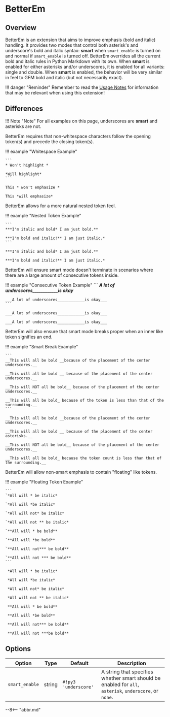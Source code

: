 # BetterEm

## Overview

BetterEm is an extension that aims to improve emphasis (bold and italic) handling.  It provides two modes that control both asterisk's and underscore's bold and italic syntax: **smart** when `smart_enable` is turned on and normal if `smart_enable` is turned off.  BetterEm overrides all the current bold and italic rules in Python Markdown with its own.  When **smart** is enabled for either asterisks and/or underscores, it is enabled for all variants: single and double.  When **smart** is enabled, the behavior will be very similar in feel to GFM bold and italic (but not necessarily exact).

!!! danger "Reminder"
    Remember to read the [Usage Notes](../usage_notes.md) for information that may be relevant when using this extension!

## Differences

!!! Note "Note"
    For all examples on this page, underscores are __smart__ and asterisks are not.

BetterEm requires that non-whitespace characters follow the opening token(s) and precede the closing token(s).

!!! example "Whitespace Example"

    ```
    * Won't highlight *

    *Will highlight*
    ```

    This * won't emphasize *

    This *will emphasize*

BetterEm allows for a more natural nested token feel.

!!! example "Nested Token Example"

    ```
    ***I'm italic and bold* I am just bold.**

    ***I'm bold and italic!** I am just italic.*
    ```

    ***I'm italic and bold* I am just bold.**

    ***I'm bold and italic!** I am just italic.*

BetterEm will ensure smart mode doesn't terminate in scenarios where there are a large amount of consecutive tokens inside.

!!! example "Consecutive Token Example"
    ```
    ___A lot of underscores____________is okay___

    ___A lot of underscores____________is okay___
    ```

    ___A lot of underscores____________is okay___

    ___A lot of underscores____________is okay___

BetterEm will also ensure that smart mode breaks proper when an inner like token signifies an end.

!!! example "Smart Break Example"

    ```
    __This will all be bold __because of the placement of the center underscores.__

    __This will all be bold __ because of the placement of the center underscores.__

    __This will NOT all be bold__ because of the placement of the center underscores.__

    __This will all be bold_ because of the token is less than that of the surrounding.__
    ```

    __This will all be bold __because of the placement of the center underscores.__

    __This will all be bold __ because of the placement of the center asterisks.__

    __This will NOT all be bold__ because of the placement of the center underscores.__

    __This will all be bold_ because the token count is less than that of the surrounding.__


BetterEm will allow non-smart emphasis to contain "floating" like tokens.

!!! example "Floating Token Example"

    ```
    `*All will * be italic*

    `*All will *be italic*

    `*All will not* be italic*

    `*All will not ** be italic*

    `**All will * be bold**

    `**All will *be bold**

    `**All will not*** be bold**

    `**All will not *** be bold**
    ```

     *All will * be italic*

     *All will *be italic*

     *All will not* be italic*

     *All will not ** be italic*

     **All will * be bold**

     **All will *be bold**

     **All will not*** be bold**

     **All will not ***be bold**

## Options

Option         | Type   | Default             | Description
-------------- | ------ | ------------------- | -----------
`smart_enable` | string | `#!py3 'underscore'` | A string that specifies whether smart should be enabled for `all`, `asterisk`, `underscore`, or `none`.

--8<-- "abbr.md"
